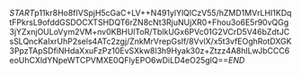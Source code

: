 $START$p11kr8Ho8fIVSpjH5cGaC+LV++N491ylYlQlCzV55/hZMD1MVrLHI1KDqtFPkrsL9ofddGSDOCXTSHDQT6rZN8cNt3RjuNUjXR0+Fhou3o6E5r90vQGg3jYZxnjOULoVym2VM+nv0KBHUlToR/TblkUGx6PVc01G2VCrD5V46bZdtJCsSLQncKaIxrUhP2sels4ATc2zgj/ZnkMrVrepGsIf/8VvlX/x5t3vfEOghRotDXGK3PpzTApSDfiNHdaXxuFzPz10EvSXkw8l3h9Hyak30z+Ztzz4A8hlLwJbCCC6eoUhCXldYNpeWTCPVMXE0QFlyEPO6wDiLD4eO25glQ==$END$